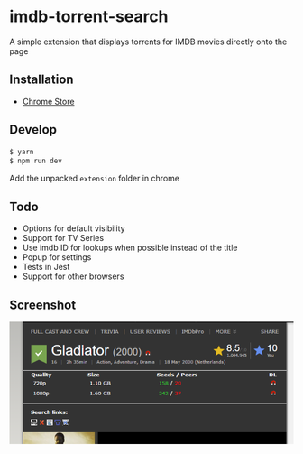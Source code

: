 # imdb-torrent-search
A simple extension that displays torrents for IMDB movies directly onto the page

## Installation
- [Chrome Store](https://chrome.google.com/webstore/detail/imdb-torrent-search/kaacflffkmlaiebklgemhmlfbhificko?hl=en)

## Develop
```bash
$ yarn
$ npm run dev
```
Add the unpacked `extension` folder in chrome

## Todo
- Options for default visibility
- Support for TV Series
- Use imdb ID for lookups when possible instead of the title
- Popup for settings
- Tests in Jest
- Support for other browsers

## Screenshot
![Screenshot 1](images/screenshot-1.png "Screenshot 1")
